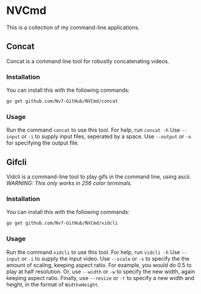 # NVCmd
This is a collection of my command-line applications.

## Concat
Concat is a command line tool for robustly concatenating videos.
### Installation
You can install this with the following commands:
```bash
go get github.com/Nv7-GitHub/NVCmd/concat
```
### Usage
Run the command `concat` to use this tool.
For help, run `concat -h`
Use `--input` or `-i` to supply input files, seperated by a space. Use `--output` or `-o` for specifying the output file.

## Gifcli
Vidcli is a command-line tool to play gifs in the command line, using ascii. *WARNING: This only works in 256 color terminals.*
### Installation
You can install this with the following commands:
```bash
go get github.com/Nv7-GitHub/NVCmd/vidcli
```
### Usage
Run the command `vidcli` to use this tool.
For help, run `vidcli -h`
Use `--input` or `-i` to supply the input video. Use `--scale` or `-s` to specify the the amount of scaling, keeping aspect ratio. For example, you would do 0.5 to play at half resolution. Or, use `--width` or `-w` to specify the new width, again keeping aspect ratio. Finally, use `--resize` or `-r` to specify a new width and height, in the format of `WidthxHeight`.